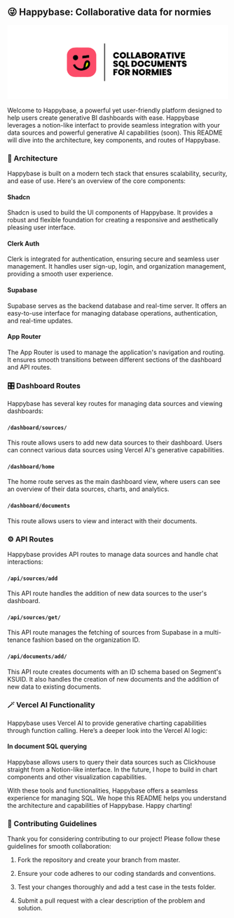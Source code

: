 ## 😜 Happybase: Collaborative data for normies
![Happybase](./public/sqlfornormies.png)

Welcome to Happybase, a powerful yet user-friendly platform designed to help users create generative BI dashboards with ease. Happybase leverages a notion-like interfact to provide seamless integration with your data sources and powerful generative AI capabilities (soon). This README will dive into the architecture, key components, and routes of Happybase.

### 📐 Architecture

Happybase is built on a modern tech stack that ensures scalability, security, and ease of use. Here's an overview of the core components:

#### Shadcn

Shadcn is used to build the UI components of Happybase. It provides a robust and flexible foundation for creating a responsive and aesthetically pleasing user interface.

#### Clerk Auth

Clerk is integrated for authentication, ensuring secure and seamless user management. It handles user sign-up, login, and organization management, providing a smooth user experience.

#### Supabase

Supabase serves as the backend database and real-time server. It offers an easy-to-use interface for managing database operations, authentication, and real-time updates.

#### App Router

The App Router is used to manage the application's navigation and routing. It ensures smooth transitions between different sections of the dashboard and API routes.

### 🎛️ Dashboard Routes

Happybase has several key routes for managing data sources and viewing dashboards:

#### `/dashboard/sources/`

This route allows users to add new data sources to their dashboard. Users can connect various data sources using Vercel AI's generative capabilities.

#### `/dashboard/home`

The home route serves as the main dashboard view, where users can see an overview of their data sources, charts, and analytics.

#### `/dashboard/documents`

This route allows users to view and interact with their documents.

### ⚙️ API Routes

Happybase provides API routes to manage data sources and handle chat interactions:

#### `/api/sources/add`

This API route handles the addition of new data sources to the user's dashboard.

#### `/api/sources/get/`

This API route manages the fetching of sources from Supabase in a multi-tenance fashion based on the organization ID.

#### `/api/documents/add/`

This API route creates documents with an ID schema based on Segment's KSUID. It also handles the creation of new documents and the addition of new data to existing documents.

### 🪄 Vercel AI Functionality

Happybase uses Vercel AI to provide generative charting capabilities through function calling. Here’s a deeper look into the Vercel AI logic:

#### In document SQL querying

Happybase allows users to query their data sources such as Clickhouse straight from a Notion-like interface. In the future, I hope to build in chart components and other visualization capabilities. 

With these tools and functionalities, Happybase offers a seamless experience for managing SQL. We hope this README helps you understand the architecture and capabilities of Happybase. Happy charting!

### 🤝 Contributing Guidelines

Thank you for considering contributing to our project! Please follow these guidelines for smooth collaboration:

1. Fork the repository and create your branch from master.

2. Ensure your code adheres to our coding standards and conventions.

3. Test your changes thoroughly and add a test case in the tests folder.

4. Submit a pull request with a clear description of the problem and solution.